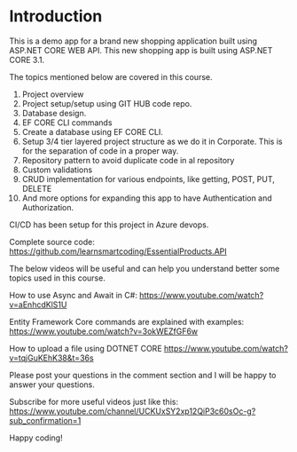 # Introduction 
This is a demo app for a brand new shopping application built using ASP.NET CORE WEB API. This new shopping app is built using ASP.NET CORE 3.1. 

The topics mentioned below are covered in this course. 

1. Project overview
2. Project setup/setup using GIT HUB code repo.
3. Database design.
4. EF CORE CLI commands
5. Create a database using EF CORE CLI.
6. Setup 3/4 tier layered project structure as we do it in Corporate. This is for the separation of code in a proper way.
7. Repository pattern to avoid duplicate code in al repository
8. Custom validations
9. CRUD implementation for various endpoints, like getting, POST, PUT, DELETE
10. And more options for expanding this app to have Authentication and Authorization.


CI/CD has been setup for this project in Azure devops.

Complete source code: 
https://github.com/learnsmartcoding/EssentialProducts.API

The below videos will be useful and can help you understand better some topics used in this course.

How to use Async and Await in C#: 
https://www.youtube.com/watch?v=aEnhcdKlS1U

Entity Framework Core commands are explained with examples:
https://www.youtube.com/watch?v=3okWEZfGF6w

How to upload a file using DOTNET CORE
https://www.youtube.com/watch?v=tqjGuKEhK38&t=36s

Please post your questions in the comment section and I will be happy to answer your questions.

Subscribe for more useful videos just like this: https://www.youtube.com/channel/UCKUxSY2xp12QiP3c60sOc-g?sub_confirmation=1

Happy coding!

